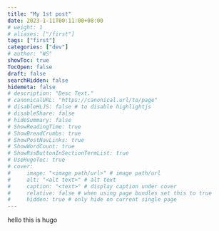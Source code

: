 ```yaml
---
title: "My 1st post"
date: 2023-1-11T00:11:00+08:00
# weight: 1
# aliases: ["/first"]
tags: ["first"]
categories: ["dev"]
# author: "WS"
showToc: true
TocOpen: false
draft: false
searchHidden: false
hidemeta: false
# description: "Desc Text."
# canonicalURL: "https://canonical.url/to/page"
# disableHLJS: false # to disable highlightjs
# disableShare: false
# hideSummary: false
# ShowReadingTime: true
# ShowBreadCrumbs: true
# ShowPostNavLinks: true
# ShowWordCount: true
# ShowRssButtonInSectionTermList: true
# UseHugoToc: true
# cover:
#     image: "<image path/url>" # image path/url
#     alt: "<alt text>" # alt text
#     caption: "<text>" # display caption under cover
#     relative: false # when using page bundles set this to true
#     hidden: true # only hide on current single page
---
```


hello this is hugo
